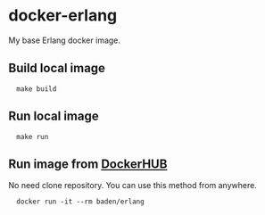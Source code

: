 # docker-erlang

My base Erlang docker image.

## Build local image

```
  make build
```

## Run local image

```
  make run
```

## Run image from [DockerHUB](https://hub.docker.com/r/baden/erlang/)

No need clone repository. You can use this method from anywhere.

```
  docker run -it --rm baden/erlang
```
